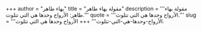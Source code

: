 +++
author = "بهاء طاهر"
title = "مقولة بهاء طاهر"
description = '''مقولة بهاء طاهر: الأرواح وحدها هي التي تتلوث.'''
quote = '''الأرواح وحدها هي التي تتلوث.'''
slug = '''الأرواح-وحدها-هي-التي-تتلوث'''
+++
الأرواح وحدها هي التي تتلوث.
